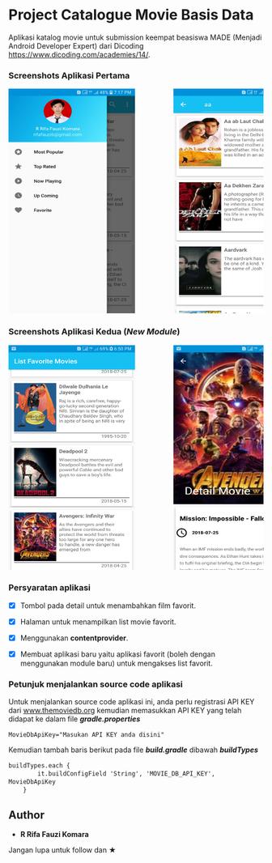 # Project Catalogue Movie Basis Data

Aplikasi katalog movie untuk submission keempat beasiswa MADE (Menjadi Android Developer Expert) dari Dicoding https://www.dicoding.com/academies/14/.

### Screenshots Aplikasi Pertama

<pre>
<img src="Screenshoot/1.jpg" width="250" height="444">         <img src="Screenshoot/2.jpg" width="250" height="444">         <img src="Screenshoot/3.jpg" width="250" height="444">         <img src="Screenshoot/4.jpg" width="250" height="444">         <img src="Screenshoot/5.jpg" width="250" height="444">
</pre>

### Screenshots Aplikasi Kedua (***New Module***)
<pre>
<img src="Screenshoot/6.jpg" width="250" height="444">         <img src="Screenshoot/7.jpg" width="250" height="444">
</pre>

### Persyaratan aplikasi

* [x] Tombol pada detail untuk menambahkan film favorit.
* [x] Halaman untuk menampilkan list movie favorit.
* [x] Menggunakan **contentprovider**.
* [x] Membuat aplikasi baru yaitu aplikasi favorit (boleh dengan menggunakan module baru) untuk mengakses list favorit.


### Petunjuk menjalankan source code aplikasi

Untuk menjalankan source code aplikasi ini, anda perlu registrasi API KEY dari www.themoviedb.org
kemudian memasukkan API KEY yang telah didapat ke dalam file ***gradle.properties***

```
MovieDbApiKey="Masukan API KEY anda disini"
```

Kemudian tambah baris berikut pada file ***build.gradle*** dibawah ***buildTypes***

```
buildTypes.each {
        it.buildConfigField 'String', 'MOVIE_DB_API_KEY', MovieDbApiKey
    }
```

## Author

* **R Rifa Fauzi Komara**

Jangan lupa untuk follow dan ★
